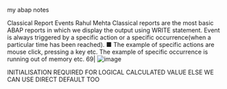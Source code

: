 my abap notes


Classical Report Events
Rahul Mehta
Classical reports are the most basic ABAP reports in which we display the output using
WRITE statement.
Event is always triggered by a specific action or a specific occurrence(when a particular
time has been reached).
■ The example of specific actions are mouse click, pressing a key etc. The example of
specific occurrence is running out of memory etc.
69|
![image](https://github.com/bhuvabhavik/ABAP/assets/49744703/aab54ee5-653e-4f9c-826b-615797a0c178)

INITIALISATION REQUIRED FOR LOGICAL CALCULATED VALUE ELSE WE CAN USE DIRECT DEFAULT TOO
